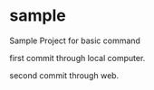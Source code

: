 # sample
Sample Project for basic command

first commit through local computer.

second commit through web.
